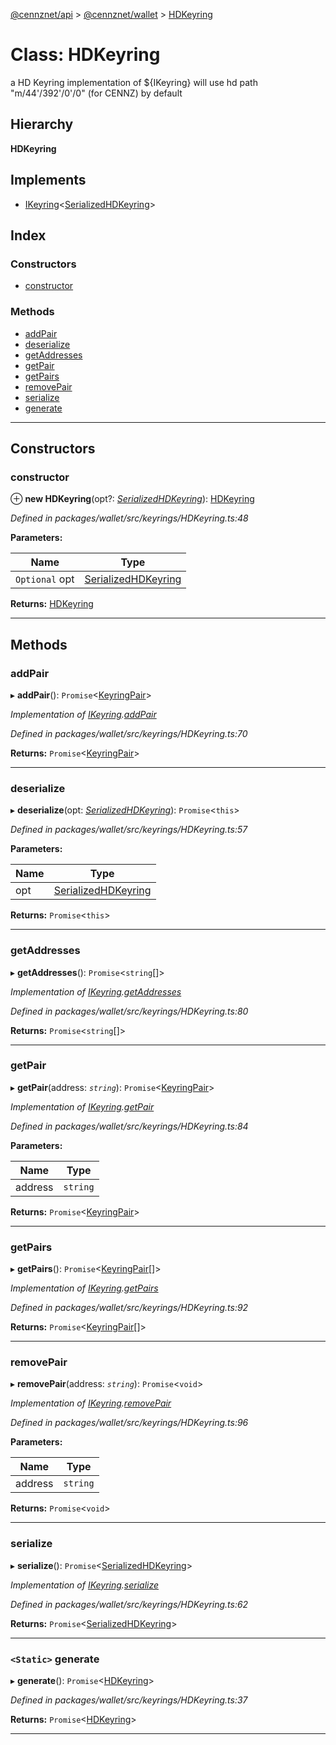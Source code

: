 [@cennznet/api](../README.md) > [@cennznet/wallet](../modules/_cennznet_wallet.md) > [HDKeyring](../classes/_cennznet_wallet.hdkeyring.md)

# Class: HDKeyring

a HD Keyring implementation of ${IKeyring} will use hd path "m/44'/392'/0'/0" (for CENNZ) by default

## Hierarchy

**HDKeyring**

## Implements

* [IKeyring](../interfaces/_cennznet_wallet.ikeyring-1.md)<[SerializedHDKeyring](../interfaces/_cennznet_wallet.serializedhdkeyring-1.md)>

## Index

### Constructors

* [constructor](_cennznet_wallet.hdkeyring.md#constructor)

### Methods

* [addPair](_cennznet_wallet.hdkeyring.md#addpair)
* [deserialize](_cennznet_wallet.hdkeyring.md#deserialize)
* [getAddresses](_cennznet_wallet.hdkeyring.md#getaddresses)
* [getPair](_cennznet_wallet.hdkeyring.md#getpair)
* [getPairs](_cennznet_wallet.hdkeyring.md#getpairs)
* [removePair](_cennznet_wallet.hdkeyring.md#removepair)
* [serialize](_cennznet_wallet.hdkeyring.md#serialize)
* [generate](_cennznet_wallet.hdkeyring.md#generate)

---

## Constructors

<a id="constructor"></a>

###  constructor

⊕ **new HDKeyring**(opt?: *[SerializedHDKeyring](../interfaces/_cennznet_wallet.serializedhdkeyring-1.md)*): [HDKeyring](_cennznet_wallet.hdkeyring.md)

*Defined in packages/wallet/src/keyrings/HDKeyring.ts:48*

**Parameters:**

| Name | Type |
| ------ | ------ |
| `Optional` opt | [SerializedHDKeyring](../interfaces/_cennznet_wallet.serializedhdkeyring-1.md) |

**Returns:** [HDKeyring](_cennznet_wallet.hdkeyring.md)

___

## Methods

<a id="addpair"></a>

###  addPair

▸ **addPair**(): `Promise`<[KeyringPair](../interfaces/_cennznet_util.keyringpair.md)>

*Implementation of [IKeyring](../interfaces/_cennznet_wallet.ikeyring-1.md).[addPair](../interfaces/_cennznet_wallet.ikeyring-1.md#addpair)*

*Defined in packages/wallet/src/keyrings/HDKeyring.ts:70*

**Returns:** `Promise`<[KeyringPair](../interfaces/_cennznet_util.keyringpair.md)>

___
<a id="deserialize"></a>

###  deserialize

▸ **deserialize**(opt: *[SerializedHDKeyring](../interfaces/_cennznet_wallet.serializedhdkeyring-1.md)*): `Promise`<`this`>

*Defined in packages/wallet/src/keyrings/HDKeyring.ts:57*

**Parameters:**

| Name | Type |
| ------ | ------ |
| opt | [SerializedHDKeyring](../interfaces/_cennznet_wallet.serializedhdkeyring-1.md) |

**Returns:** `Promise`<`this`>

___
<a id="getaddresses"></a>

###  getAddresses

▸ **getAddresses**(): `Promise`<`string`[]>

*Implementation of [IKeyring](../interfaces/_cennznet_wallet.ikeyring-1.md).[getAddresses](../interfaces/_cennznet_wallet.ikeyring-1.md#getaddresses)*

*Defined in packages/wallet/src/keyrings/HDKeyring.ts:80*

**Returns:** `Promise`<`string`[]>

___
<a id="getpair"></a>

###  getPair

▸ **getPair**(address: *`string`*): `Promise`<[KeyringPair](../interfaces/_cennznet_util.keyringpair.md)>

*Implementation of [IKeyring](../interfaces/_cennznet_wallet.ikeyring-1.md).[getPair](../interfaces/_cennznet_wallet.ikeyring-1.md#getpair)*

*Defined in packages/wallet/src/keyrings/HDKeyring.ts:84*

**Parameters:**

| Name | Type |
| ------ | ------ |
| address | `string` |

**Returns:** `Promise`<[KeyringPair](../interfaces/_cennznet_util.keyringpair.md)>

___
<a id="getpairs"></a>

###  getPairs

▸ **getPairs**(): `Promise`<[KeyringPair](../interfaces/_cennznet_util.keyringpair.md)[]>

*Implementation of [IKeyring](../interfaces/_cennznet_wallet.ikeyring-1.md).[getPairs](../interfaces/_cennznet_wallet.ikeyring-1.md#getpairs)*

*Defined in packages/wallet/src/keyrings/HDKeyring.ts:92*

**Returns:** `Promise`<[KeyringPair](../interfaces/_cennznet_util.keyringpair.md)[]>

___
<a id="removepair"></a>

###  removePair

▸ **removePair**(address: *`string`*): `Promise`<`void`>

*Implementation of [IKeyring](../interfaces/_cennznet_wallet.ikeyring-1.md).[removePair](../interfaces/_cennznet_wallet.ikeyring-1.md#removepair)*

*Defined in packages/wallet/src/keyrings/HDKeyring.ts:96*

**Parameters:**

| Name | Type |
| ------ | ------ |
| address | `string` |

**Returns:** `Promise`<`void`>

___
<a id="serialize"></a>

###  serialize

▸ **serialize**(): `Promise`<[SerializedHDKeyring](../interfaces/_cennznet_wallet.serializedhdkeyring-1.md)>

*Implementation of [IKeyring](../interfaces/_cennznet_wallet.ikeyring-1.md).[serialize](../interfaces/_cennznet_wallet.ikeyring-1.md#serialize)*

*Defined in packages/wallet/src/keyrings/HDKeyring.ts:62*

**Returns:** `Promise`<[SerializedHDKeyring](../interfaces/_cennznet_wallet.serializedhdkeyring-1.md)>

___
<a id="generate"></a>

### `<Static>` generate

▸ **generate**(): `Promise`<[HDKeyring](_cennznet_wallet.hdkeyring.md)>

*Defined in packages/wallet/src/keyrings/HDKeyring.ts:37*

**Returns:** `Promise`<[HDKeyring](_cennznet_wallet.hdkeyring.md)>

___

